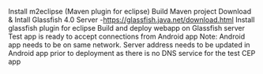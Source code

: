 Install m2eclipse (Maven plugin for eclipse)
Build Maven project
Download & Intall Glassfish 4.0 Server -https://glassfish.java.net/download.html
Install glassfish plugin for eclipse
Build and deploy webapp on Glassfish server
Test app is ready to accept connections from Android app
Note: Android app needs to be on same network.
Server address needs to be updated in Android app prior to deployment as there is no DNS service for the test CEP app

